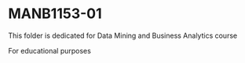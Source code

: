 # MANB1153-01

This folder is dedicated for Data Mining and Business Analytics course

For educational purposes
